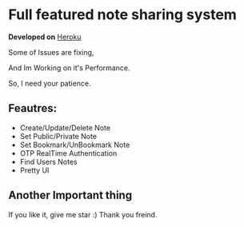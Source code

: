 # Full featured note sharing system

**Developed on** [Heroku](https://d-devnote.herokuapp.com)

Some of Issues are fixing,

And Im Working on it's Performance. 

So, I need your patience.


## Feautres:
* Create/Update/Delete Note
* Set Public/Private Note
* Set Bookmark/UnBookmark Note
* OTP RealTime Authentication
* Find Users Notes
* Pretty UI


## Another Important thing

If you like it, give me star :)
Thank you freind.
